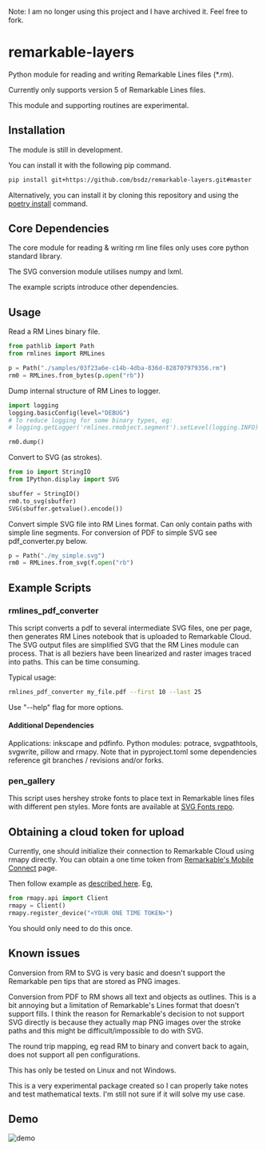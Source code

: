 Note: I am no longer using this project and I have archived it. Feel free to fork.

# remarkable-layers

Python module for reading and writing Remarkable Lines files (*.rm).

Currently only supports version 5 of Remarkable Lines files.

This module and supporting routines are experimental.

## Installation

The module is still in development.

You can install it with the following pip command.

```bash
pip install git+https://github.com/bsdz/remarkable-layers.git#master
```

Alternatively, you can install it by cloning this repository and using the [poetry install](https://python-poetry.org/docs/cli/#install) command.



## Core Dependencies

The core module for reading & writing rm line files only uses core python standard library.

The SVG conversion module utilises numpy and lxml.

The example scripts introduce other dependencies.

## Usage

Read a RM Lines binary file.

```python
from pathlib import Path
from rmlines import RMLines

p = Path("./samples/03f23a6e-c14b-4dba-836d-828707979356.rm")
rm0 = RMLines.from_bytes(p.open("rb"))
```

Dump internal structure of RM Lines to logger.

```python
import logging
logging.basicConfig(level="DEBUG")
# To reduce logging for some binary types, eg:
# logging.getLogger('rmlines.rmobject.segment').setLevel(logging.INFO)

rm0.dump()
```

Convert to SVG (as strokes).

```python
from io import StringIO
from IPython.display import SVG

sbuffer = StringIO()
rm0.to_svg(sbuffer)
SVG(sbuffer.getvalue().encode())
```

Convert simple SVG file into RM Lines format. Can only contain paths with simple line segments. For conversion of PDF to simple SVG see pdf_converter.py below.

```python
p = Path("./my_simple.svg")
rm0 = RMLines.from_svg(f.open("rb")
```

## Example Scripts

### rmlines_pdf_converter

This script converts a pdf to several intermediate SVG files, one per page, then generates RM Lines notebook that is uploaded to Remarkable Cloud. The SVG output files are simplified SVG that the RM Lines module can process. That is all beziers have been linearized and raster images traced into paths. This can be time consuming.

Typical usage:

```bash
rmlines_pdf_converter my_file.pdf --first 10 --last 25
```

Use "--help" flag for more options.

#### Additional Dependencies

Applications: inkscape and pdfinfo. 
Python modules: potrace, svgpathtools, svgwrite, pillow and rmapy. Note that in pyproject.toml some dependencies reference git branches / revisions and/or forks.

### pen_gallery

This script uses hershey stroke fonts to place text in Remarkable lines files with different pen styles. More fonts are available at [SVG Fonts repo](ttps://gitlab.com/oskay/svg-fonts).

## Obtaining a cloud token for upload

Currently, one should initialize their connection to Remarkable Cloud using rmapy directly. You can obtain a one time token from [Remarkable's Mobile Connect](https://my.remarkable.com/connect/mobile) page.

Then follow example as [described here](https://rmapy.readthedocs.io/en/latest/quickstart.html#registering-the-api-client). Eg,

```python
from rmapy.api import Client
rmapy = Client()
rmapy.register_device("<YOUR ONE TIME TOKEN>")
```
You should only need to do this once.

## Known issues

Conversion from RM to SVG is very basic and doesn't support the Remarkable pen tips that are stored as PNG images.

Conversion from PDF to RM shows all text and objects as outlines. This is a bit annoying but a limitation of Remarkable's Lines format that doesn't support fills. I think the reason for Remarkable's decision to not support SVG directly is because they actually map PNG images over the stroke paths and this might be difficult/impossible to do with SVG.

The round trip mapping, eg read RM to binary and convert back to again, does not support all pen configurations.

This has only be tested on Linux and not Windows.

This is a very experimental package created so I can properly take notes and test mathematical texts. I'm still not sure if it will solve my use case.

## Demo

![demo](pdf_to_rm_format.gif "Demo")



